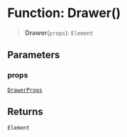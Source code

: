 # Function: Drawer()

> **Drawer**(`props`): `Element`

## Parameters

### props

[`DrawerProps`](../type-aliases/DrawerProps.md)

## Returns

`Element`
